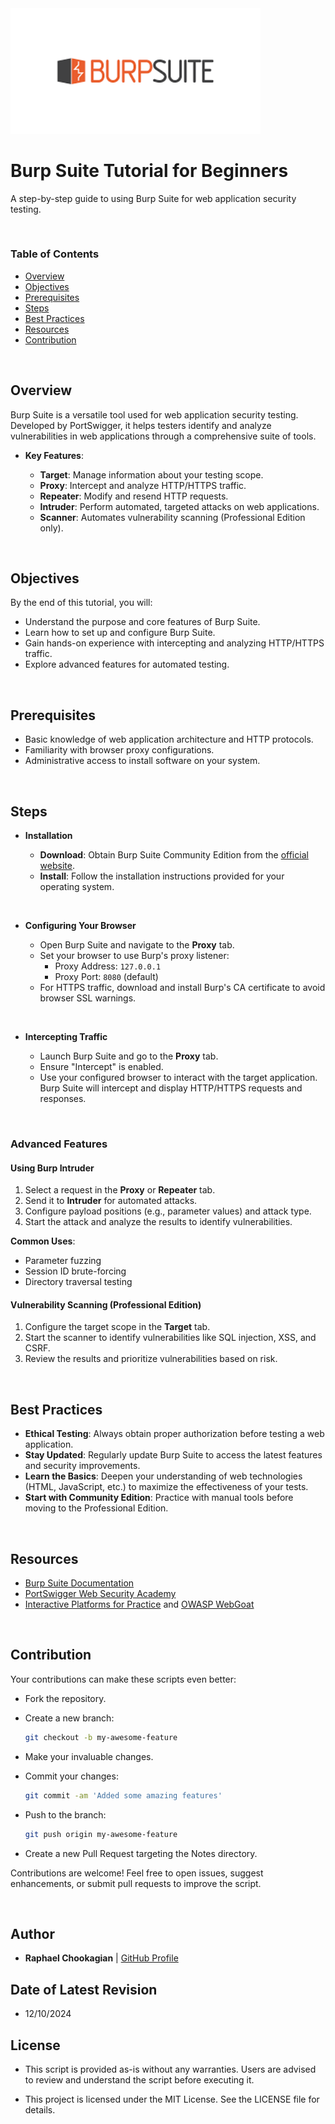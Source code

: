 <!-- ![Burpsuite](../assets/Burpsuite.png) -->
<img src="../assets/Burpsuite.png" alt="Alt Text" width="400">

# Burp Suite Tutorial for Beginners

A step-by-step guide to using Burp Suite for web application security testing.

<br>

### **Table of Contents**

- [Overview](#overview)
- [Objectives](#objectives)
- [Prerequisites](#prerequisites)
- [Steps](#steps)
- [Best Practices](#best-practices)
- [Resources](#resources)
- [Contribution](#contribution)

<br>

## **Overview**

Burp Suite is a versatile tool used for web application security testing. Developed by PortSwigger, it helps testers identify and analyze vulnerabilities in web applications through a comprehensive suite of tools.

- **Key Features**:

  - **Target**: Manage information about your testing scope.
  - **Proxy**: Intercept and analyze HTTP/HTTPS traffic.
  - **Repeater**: Modify and resend HTTP requests.
  - **Intruder**: Perform automated, targeted attacks on web applications.
  - **Scanner**: Automates vulnerability scanning (Professional Edition only).

<br>

## **Objectives**

By the end of this tutorial, you will:

- Understand the purpose and core features of Burp Suite.
- Learn how to set up and configure Burp Suite.
- Gain hands-on experience with intercepting and analyzing HTTP/HTTPS traffic.
- Explore advanced features for automated testing.

<br>

## **Prerequisites**

- Basic knowledge of web application architecture and HTTP protocols.
- Familiarity with browser proxy configurations.
- Administrative access to install software on your system.

<br>

## **Steps**

- **Installation**

  - **Download**: Obtain Burp Suite Community Edition from the [official website](https://portswigger.net/burp/communitydownload).
  - **Install**: Follow the installation instructions provided for your operating system.

<br>

- **Configuring Your Browser**

  - Open Burp Suite and navigate to the **Proxy** tab.
  - Set your browser to use Burp's proxy listener:
    - Proxy Address: `127.0.0.1`
    - Proxy Port: `8080` (default)
  - For HTTPS traffic, download and install Burp's CA certificate to avoid browser SSL warnings.

<br>

- **Intercepting Traffic**

  - Launch Burp Suite and go to the **Proxy** tab.
  - Ensure "Intercept" is enabled.
  - Use your configured browser to interact with the target application. Burp Suite will intercept and display HTTP/HTTPS requests and responses.

<br>

### **Advanced Features**

#### **Using Burp Intruder**

1. Select a request in the **Proxy** or **Repeater** tab.
2. Send it to **Intruder** for automated attacks.
3. Configure payload positions (e.g., parameter values) and attack type.
4. Start the attack and analyze the results to identify vulnerabilities.

**Common Uses**:

- Parameter fuzzing
- Session ID brute-forcing
- Directory traversal testing

#### **Vulnerability Scanning** (Professional Edition)

1. Configure the target scope in the **Target** tab.
2. Start the scanner to identify vulnerabilities like SQL injection, XSS, and CSRF.
3. Review the results and prioritize vulnerabilities based on risk.

<br>

## **Best Practices**

- **Ethical Testing**: Always obtain proper authorization before testing a web application.
- **Stay Updated**: Regularly update Burp Suite to access the latest features and security improvements.
- **Learn the Basics**: Deepen your understanding of web technologies (HTML, JavaScript, etc.) to maximize the effectiveness of your tests.
- **Start with Community Edition**: Practice with manual tools before moving to the Professional Edition.

<br>

## **Resources**

- [Burp Suite Documentation](https://portswigger.net/burp/documentation)
- [PortSwigger Web Security Academy](https://portswigger.net/web-security)
- [Interactive Platforms for Practice](https://www.hackthebox.com) and [OWASP WebGoat](https://owasp.org/www-project-webgoat/)

<br>

## **Contribution**

Your contributions can make these scripts even better:

- Fork the repository.

- Create a new branch:

  ```bash
  git checkout -b my-awesome-feature
  ```

- Make your invaluable changes.

- Commit your changes:

  ```bash
  git commit -am 'Added some amazing features'
  ```

- Push to the branch:

  ```bash
  git push origin my-awesome-feature
  ```

- Create a new Pull Request targeting the Notes directory.

Contributions are welcome! Feel free to open issues, suggest enhancements, or submit pull requests to improve the script.

<br>

## **Author**

- **Raphael Chookagian** | [GitHub Profile](https://github.com/cesar-group)

## **Date of Latest Revision**

- 12/10/2024

## **License**

- This script is provided as-is without any warranties. Users are advised to review and understand the script before executing it.

- This project is licensed under the MIT License. See the LICENSE file for details.
